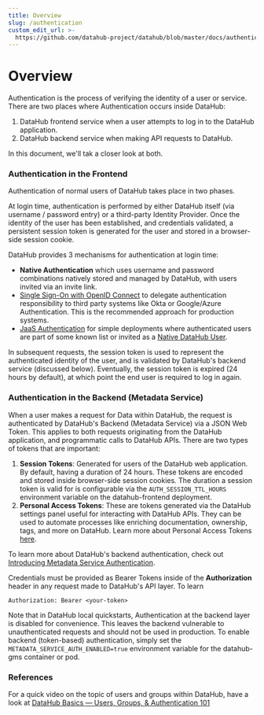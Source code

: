 ```yaml
---
title: Overview
slug: /authentication
custom_edit_url: >-
  https://github.com/datahub-project/datahub/blob/master/docs/authentication/README.md
---
```

# Overview

Authentication is the process of verifying the identity of a user or service. There are two
places where Authentication occurs inside DataHub:

1. DataHub frontend service when a user attempts to log in to the DataHub application.
2. DataHub backend service when making API requests to DataHub.

In this document, we'll tak a closer look at both. 

### Authentication in the Frontend

Authentication of normal users of DataHub takes place in two phases. 

At login time, authentication is performed by either DataHub itself (via username / password entry) or a third-party Identity Provider. Once the identity 
of the user has been established, and credentials validated, a persistent session token is generated for the user and stored
in a browser-side session cookie. 

DataHub provides 3 mechanisms for authentication at login time:

- **Native Authentication** which uses username and password combinations natively stored and managed by DataHub, with users invited via an invite link.
- [Single Sign-On with OpenID Connect](guides/sso/configure-oidc-react.md) to delegate authentication responsibility to third party systems like Okta or Google/Azure Authentication. This is the recommended approach for production systems.
- [JaaS Authentication](guides/jaas.md) for simple deployments where authenticated users are part of some known list or invited as a [Native DataHub User](guides/add-users.md).

In subsequent requests, the session token is used to represent the authenticated identity of the user, and is validated by DataHub's backend service (discussed below).
Eventually, the session token is expired (24 hours by default), at which point the end user is required to log in again.

### Authentication in the Backend (Metadata Service)

When a user makes a request for Data within DataHub, the request is authenticated by DataHub's Backend (Metadata Service) via a JSON Web Token. This applies to both requests originating from the DataHub application,
and programmatic calls to DataHub APIs. There are two types of tokens that are important:

1. **Session Tokens**: Generated for users of the DataHub web application. By default, having a duration of 24 hours. 
These tokens are encoded and stored inside browser-side session cookies. The duration a session token is valid for is configurable via the `AUTH_SESSION_TTL_HOURS` environment variable
on the datahub-frontend deployment.
2. **Personal Access Tokens**: These are tokens generated via the DataHub settings panel useful for interacting
with DataHub APIs. They can be used to automate processes like enriching documentation, ownership, tags, and more on DataHub. Learn
more about Personal Access Tokens [here](personal-access-tokens.md). 

To learn more about DataHub's backend authentication, check out [Introducing Metadata Service Authentication](introducing-metadata-service-authentication.md).

Credentials must be provided as Bearer Tokens inside of the **Authorization** header in any request made to DataHub's API layer. To learn 

```shell
Authorization: Bearer <your-token>
```

Note that in DataHub local quickstarts, Authentication at the backend layer is disabled for convenience. This leaves the backend
vulnerable to unauthenticated requests and should not be used in production. To enable
backend (token-based) authentication, simply set the `METADATA_SERVICE_AUTH_ENABLED=true` environment variable
for the datahub-gms container or pod. 

### References

For a quick video on the topic of users and groups within DataHub, have a look at [DataHub Basics — Users, Groups, & Authentication 101
](https://youtu.be/8Osw6p9vDYY)
